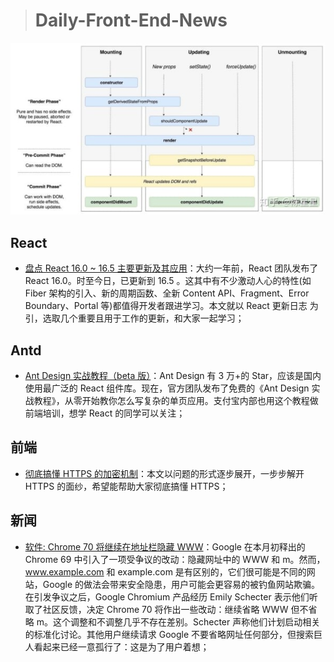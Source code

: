 > # Daily-Front-End-News

[![cover][img]][link]

[img]: https://github.com/fengshangwuqi/Daily-Front-End-News/blob/master/history/2018/09/15/cover.jpg "盘点 React 16.0 ~ 16.5 主要更新及其应用"
[link]: https://zhuanlan.zhihu.com/p/44452592

## React

- [盘点 React 16.0 ~ 16.5 主要更新及其应用](https://zhuanlan.zhihu.com/p/44452592)：大约一年前，React 团队发布了 React 16.0。时至今日，已更新到 16.5 。这其中有不少激动人心的特性(如 Fiber 架构的引入、新的周期函数、全新 Content API、Fragment、Error Boundary、Portal 等)都值得开发者跟进学习。本文就以 React 更新日志 为引，选取几个重要且用于工作的更新，和大家一起学习；

## Antd

- [Ant Design 实战教程（beta 版）](https://www.yuque.com/ant-design/course)：Ant Design 有 3 万+的 Star，应该是国内使用最广泛的 React 组件库。现在，官方团队发布了免费的《Ant Design 实战教程》，从零开始教你怎么写复杂的单页应用。支付宝内部也用这个教程做前端培训，想学 React 的同学可以关注；

## 前端

- [彻底搞懂 HTTPS 的加密机制](https://zhuanlan.zhihu.com/p/43789231)：本文以问题的形式逐步展开，一步步解开 HTTPS 的面纱，希望能帮助大家彻底搞懂 HTTPS；

## 新闻

- [软件: Chrome 70 将继续在地址栏隐藏 WWW](https://www.solidot.org/story?sid=57954)：Google 在本月初释出的 Chrome 69 中引入了一项受争议的改动：隐藏网址中的 WWW 和 m。然而， www.example.com 和 example.com 是有区别的，它们很可能是不同的网站，Google 的做法会带来安全隐患，用户可能会更容易的被钓鱼网站欺骗。在引发争议之后，Google Chromium 产品经历 Emily Schecter 表示他们听取了社区反馈，决定 Chrome 70 将作出一些改动：继续省略 WWW 但不省略 m。这个调整和不调整几乎不存在差别。Schecter 声称他们计划启动相关的标准化讨论。其他用户继续请求 Google 不要省略网址任何部分，但搜索巨人看起来已经一意孤行了：这是为了用户着想；
